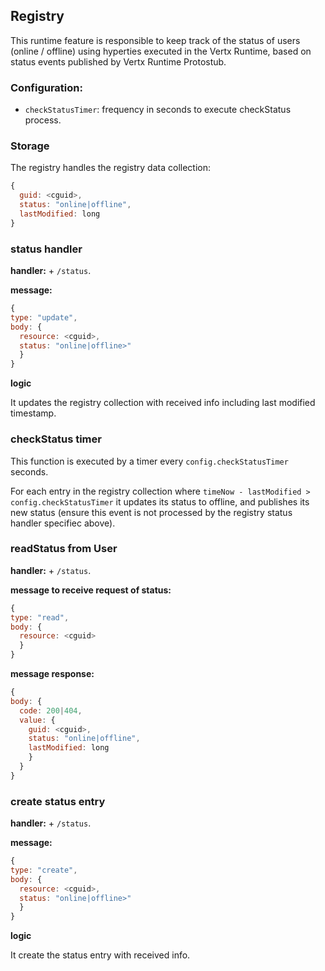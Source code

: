 ## Registry

This runtime feature is responsible to keep track of the status of users (online / offline) using hyperties executed in the Vertx Runtime, based on status events published by Vertx Runtime Protostub.

### Configuration:

* `checkStatusTimer`: frequency in seconds to execute checkStatus process.

### Storage

The registry handles the registry data collection:

```javascript
{
  guid: <cguid>,
  status: "online|offline", 
  lastModified: long
}
```


### status handler


**handler:** <runtime-address> + `/status`.

**message:**

```javascript
{
type: "update",
body: {
  resource: <cguid>,
  status: "online|offline>"
  }
}
```

**logic**

It updates the registry collection with received info including last modified timestamp.

### checkStatus timer

This function is executed by a timer every `config.checkStatusTimer` seconds.

For each entry in the registry collection where `timeNow - lastModified > config.checkStatusTimer` it updates its status to offline, and publishes its new status (ensure this event is not processed by the registry status handler specifiec above).

### readStatus from User

**handler:** <runtime-address> + `/status`.

**message to receive request of status:**

```javascript
{
type: "read",
body: {
  resource: <cguid>
  }
}
```

**message response:**

```javascript
{
body: {
  code: 200|404,
  value: {
    guid: <cguid>,
    status: "online|offline", 
    lastModified: long
    }
  }
}
```
### create status entry


**handler:** <runtime-address> + `/status`.

**message:**

```javascript
{
type: "create",
body: {
  resource: <cguid>,
  status: "online|offline>"
  }
}
```

**logic**

It create the status entry with received info.

